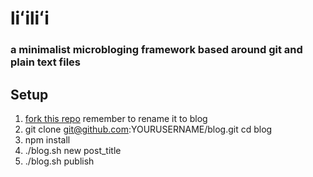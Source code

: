 # liʻiliʻi

### a minimalist microbloging framework based around git and plain text files


## Setup

 1. [fork this repo](https://github.com/mai-gh/li-ili-i/fork) remember to rename it to blog
 3. git clone git@github.com:YOURUSERNAME/blog.git
    cd blog
 4. npm install
 5. ./blog.sh new post_title
 6. ./blog.sh publish

